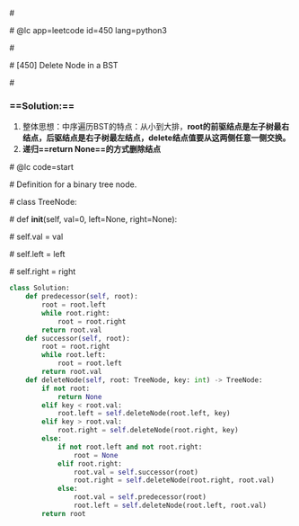 \#

\# @lc app=leetcode id=450 lang=python3

\#

\# [450] Delete Node in a BST

\#

### ==Solution:==

1. 整体思想：中序遍历BST的特点：从小到大排，**root的前驱结点是左子树最右结点，后驱结点是右子树最左结点，delete结点值要从这两侧任意一侧交换。**
2. **递归==return None==的方式删除结点**

\# @lc code=start

\# Definition for a binary tree node.

\# class TreeNode:

\#     def __init__(self, val=0, left=None, right=None):

\#         self.val = val

\#         self.left = left

\#         self.right = right

```python
class Solution:
    def predecessor(self, root):
        root = root.left
        while root.right:
            root = root.right
        return root.val
	def successor(self, root):
        root = root.right
        while root.left:
            root = root.left
        return root.val
	def deleteNode(self, root: TreeNode, key: int) -> TreeNode:
        if not root:
            return None
        elif key < root.val:
            root.left = self.deleteNode(root.left, key)
        elif key > root.val:
            root.right = self.deleteNode(root.right, key)
        else:
            if not root.left and not root.right:
                root = None
            elif root.right:
                root.val = self.successor(root)
                root.right = self.deleteNode(root.right, root.val)
            else:
                root.val = self.predecessor(root)
                root.left = self.deleteNode(root.left, root.val)
        return root
```




